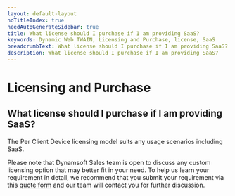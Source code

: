 ```yaml
---
layout: default-layout
noTitleIndex: true
needAutoGenerateSidebar: true
title: What license should I purchase if I am providing SaaS?
keywords: Dynamic Web TWAIN, Licensing and Purchase, license, SaaS
breadcrumbText: What license should I purchase if I am providing SaaS?
description: What license should I purchase if I am providing SaaS?
---
```


# Licensing and Purchase

## What license should I purchase if I am providing SaaS?

The Per Client Device licensing model suits any usage scenarios including SaaS.

Please note that Dynamsoft Sales team is open to discuss any custom licensing option that may better fit in your need. To help us learn your requirement in detail, we recommend that you submit your requirement via this <a href="https://www.dynamsoft.com/web-twain/ask-for-quote/" target="_blank">quote form</a> and our team will contact you for further discussion.
